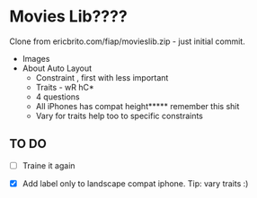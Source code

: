 # Movies Lib????

Clone from ericbrito.com/fiap/movieslib.zip - just initial commit.

- Images
- About Auto Layout
	- Constraint , first with less important
	- Traits - wR hC*
	- 4 questions
	- All iPhones has compat height***** remember this shit
	- Vary for traits help too to specific constraints


## TO DO

- [ ] Traine it again
- [x] Add label only to landscape compat iphone. Tip: vary traits :)

